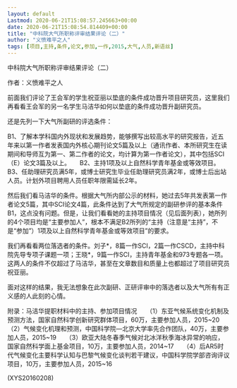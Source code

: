 ```yaml
---
layout: default
Lastmod: 2020-06-21T15:08:57.245663+00:00
date: 2020-06-21T15:08:54.814409+00:00
title: "中科院大气所职称评审结果评论（二）"
author: "义愤难平之人"
tags: [项目,主持,条件,论文,参加,一作,2015,大气,人员,新语丝]
---
```


中科院大气所职称评审结果评论（二）

作者：义愤难平之人

前面我们评论了王会军的学生祝亚丽以垫底的条件成功晋升项目研究员，这里我们再看看王会军的另一名学生马洁华如何以垫底的条件成功晋升副研究员。

还是先列一下大气所副研的评选条件：

B1、了解本学科国内外现状和发展趋势，能够撰写出较高水平的研究报告，近五年来以第一作者发表国内外核心期刊论文5篇及以上（通讯作者、本所研究生在读期间和导师互为第一、第二作者的论文，均计算为第一作者论文），其中包括SCI（E）论文3篇及以上。　　B2、主持1项及以上自然科学青年基金或等效项目。　　B3、任助理研究员满5年，或博士研究生毕业任助理研究员满2年，或博士后出站人员。计划外项目聘用人员任职年限需延长2年。

然后我们看马洁华的条件。根据大气所内部公示的材料，她过去5年共发表第一作者论文5篇，其中SCI论文4篇，此条件达到了大气所规定的副研参评的基本条件B1，这点没有问题。但是，让我们看看她的主持项目情况（见后面列表），她所列的4个项目均是“主要参加人”，根本不满足B2所列的“主持（注意是“主持”，不是“参加”）1项及以上自然科学青年基金或等效项目”的要求。

我们再看看两位落选者的条件。刘子*，8篇一作SCI，2篇一作CSCD，主持中科院先导专项子课题一项；王晓*，9篇一作SCI，主持青年基金和973专题各一项。这两人的条件不仅超过了马洁华，甚至在文章数目和质量上也都超过了项目研究员祝亚丽。

面对这样的结果，我无法想象在此次副研、正研评审中的落选者以及大气所有有正义感的人此刻的心情。

附录：马洁华提职材料中的主持、参加项目情况　　（1）东亚气候系统变化机制及预测方法，国家自然科学创新研究群体项目，60万，主要参加人员，2015~20　　（2）气候变化机理和预测，中国科学院—北京大学率先合作团队，40万，主要参加人员，2015~19　　（3）欧亚大陆冬春季气候对北冰洋秋季海冰异常的响应，国家自然科学面上基金项目，10万，主要参加人员，2014~17　　（4）后AR5时代气候变化主要科学认知与巴黎气候变化谈判若干建议，中国科学院学部咨询评议项目，10万，主要参加人员，2015~16

(XYS20160208)

